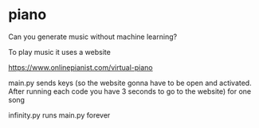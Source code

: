 # piano
Can you generate music without machine learning?


To play music it uses a website

https://www.onlinepianist.com/virtual-piano

main.py sends keys (so the website gonna have to be open and activated. After running each code you have 3 seconds to go to the website) for one song

infinity.py runs main.py forever




